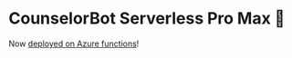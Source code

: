 # CounselorBot Serverless Pro Max 🤖
Now [deployed on Azure functions](https://github.com/ganning127/azure-function-bot)!
